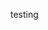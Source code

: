 <!DOCTYPE html> 
<html>
  <head>
    <meta charset="UTF-8">
  </head>
  <body>
    <p> testing </p>
  </body>
</html>
